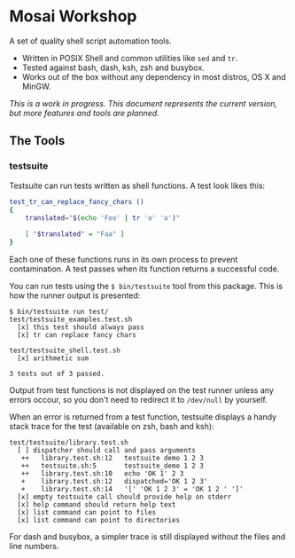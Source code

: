 Mosai Workshop
==============

A set of quality shell script automation tools.

  - Written in POSIX Shell and common utilities like `sed` and `tr`.
  - Tested against bash, dash, ksh, zsh and busybox. 
  - Works out of the box without any dependency in most distros, OS X and MinGW.

*This is a work in progress. This document represents the current version, but 
more features and tools are planned.*

The Tools
---------

### testsuite

Testsuite can run tests written as shell functions. A test look likes this:

```sh
test_tr_can_replace_fancy_chars ()
{
	translated="$(echo 'Foo' | tr 'o' 'a')"

	[ "$translated" = "Faa" ]
}
```

Each one of these functions runs in its own process to prevent contamination. A test
passes when its function returns a successful code.


You can run tests using the `$ bin/testsuite` tool from this package. This is 
how the runner output is presented:

```
$ bin/testsuite run test/
test/testsuite_examples.test.sh
  [x] this test should always pass
  [x] tr can replace fancy chars

test/testsuite_shell.test.sh
  [x] arithmetic sum

3 tests out of 3 passed.

```

Output from test functions is not displayed on the test runner unless any errors occour, 
so you don't need to redirect it to `/dev/null` by yourself.

When an error is returned from a test function, testsuite displays a handy stack trace
for the test (available on zsh, bash and ksh):

```
test/testsuite/library.test.sh
  [ ] dispatcher should call and pass arguments
   ++   library.test.sh:12   testsuite demo 1 2 3          
   ++   testsuite.sh:5       testsuite_demo 1 2 3          
   ++   library.test.sh:10   echo 'OK 1' 2 3               
   +    library.test.sh:12   dispatched='OK 1 2 3'         
   +    library.test.sh:14   '[' 'OK 1 2 3' = 'OK 1 2 ' ']'
  [x] empty testsuite call should provide help on stderr
  [x] help command should return help text
  [x] list command can point to files
  [x] list command can point to directories

```

For dash and busybox, a simpler trace is still displayed without the files and 
line numbers.